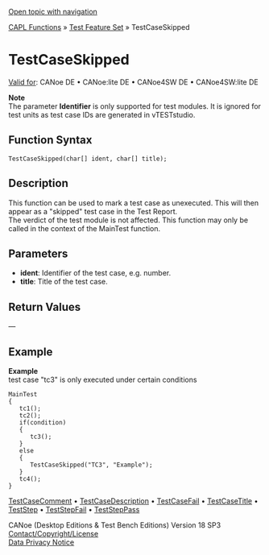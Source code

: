 [Open topic with navigation](../../../../../CANoeDEFamily.htm#Topics/CAPLFunctions/Test/Functions/CAPLfunctionTestCaseSkipped.md)

[CAPL Functions](../../CAPLfunctions.md) » [Test Feature Set](../CAPLfunctionsTFSOverview.md) » TestCaseSkipped

# TestCaseSkipped

[Valid for](../../../Shared/FeatureAvailability.md):  CANoe DE • CANoe:lite DE • CANoe4SW DE • CANoe4SW:lite DE

**Note**  
The parameter **Identifier** is only supported for test modules. It is ignored for test units as test case IDs are generated in vTESTstudio.

## Function Syntax

`TestCaseSkipped(char[] ident, char[] title);`

## Description

This function can be used to mark a test case as unexecuted. This will then appear as a "skipped" test case in the Test Report.  
The verdict of the test module is not affected. This function may only be called in the context of the MainTest function.

## Parameters

- **ident**: Identifier of the test case, e.g. number.
- **title**: Title of the test case.

## Return Values

—

## Example

**Example**  
test case "tc3" is only executed under certain conditions

```plaintext
MainTest
{
   tc1();
   tc2();
   if(condition)
   {
      tc3();
   }
   else
   {
      TestCaseSkipped("TC3", "Example");
   }
   tc4();
}
```

[TestCaseComment](CAPLfunctionTestCaseComment.md) • [TestCaseDescription](CAPLfunctionTestCaseDescription.md) • [TestCaseFail](CAPLfunctionTestCaseFail.md) • [TestCaseTitle](CAPLfunctionTestCaseTitle.md) • [TestStep](CAPLfunctionTestStep.md) • [TestStepFail](CAPLfunctionTestStep.md) • [TestStepPass](CAPLfunctionTestStep.md)

CANoe (Desktop Editions & Test Bench Editions) Version 18 SP3  
[Contact/Copyright/License](../../../Shared/ContactCopyrightLicense.md)  
[Data Privacy Notice](https://www.vector.com/int/en/company/get-info/privacy-policy/)

